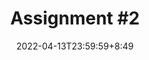 ---
type: assignment
date: 2022-04-13T23:59:59+8:49
title: 'Assignment #2'
# pdf: /static_files/assignments/01_assignment.pdf
# attachment: /static_files/assignments/01_assignment.zip
#solutions: /static_files/assignments/asg_solutions.pdf
due_event: 
    type: due
    date: 2022-04-27T23:59:59
    description: 'Assignment #2 due'
---